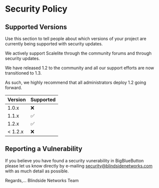 # Security Policy

## Supported Versions

Use this section to tell people about which versions of your project are
currently being supported with security updates.

We actively support Scalelite through the community forums and through security updates.

We have released 1.2 to the community and all our support efforts are now transitioned to 1.3.

As such, we highly recommend that all administrators deploy 1.2 going forward.

| Version | Supported          |
| ------- | ------------------ |
| 1.0.x   | :x:                |
| 1.1.x   | :white_check_mark: |
| 1.2.x   | :white_check_mark: |
| < 1.2.x | :x:                |

## Reporting a Vulnerability

If you believe you have found a security vunerability in BigBlueButton please let us know directly by e-mailing security@blindsidenetworks.com with as much detail as possible.

Regards,... Blindside Networks Team
